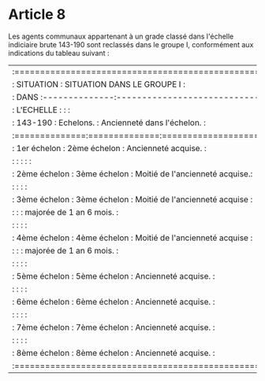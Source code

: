 # Article 8

Les agents communaux appartenant à un grade classé dans l'échelle indiciaire brute 143-190 sont reclassés dans le groupe I, conformément aux indications du tableau suivant :

<table>
<tr>
<td> :==============================================================:</td>
</tr>
<tr>
<td> :  SITUATION   :         SITUATION DANS LE GROUPE I            :</td>
</tr>
<tr>
<td> :    DANS      :--------------:--------------------------------:</td>
</tr>
<tr>
<td> :  L'ECHELLE   :              :                                :</td>
</tr>
<tr>
<td> :  143-190     :  Echelons.   :   Ancienneté dans l'échelon.   :</td>
</tr>
<tr>
<td> :==============:==============:================================:</td>
</tr>
<tr>
<td> : 1er échelon  : 2ème échelon : Ancienneté acquise.            :</td>
</tr>
<tr>
<td> :              :              :       :                        :</td>
</tr>
<tr>
<td> : 2ème échelon : 3ème échelon : Moitié de l'ancienneté acquise.:</td>
</tr>
<tr>
<td> :              :              :                                :</td>
</tr>
<tr>
<td> : 3ème échelon : 3ème échelon : Moitié de l'ancienneté acquise :</td>
</tr>
<tr>
<td> :              :              :  majorée de 1 an 6 mois.       :</td>
</tr>
<tr>
<td> :              :              :                                :</td>
</tr>
<tr>
<td> : 4ème échelon : 4ème échelon : Moitié de l'ancienneté acquise :</td>
</tr>
<tr>
<td> :              :              :  majorée de 1 an 6 mois.       :</td>
</tr>
<tr>
<td> :              :              :                                :</td>
</tr>
<tr>
<td> : 5ème échelon : 5ème échelon : Ancienneté acquise.            :</td>
</tr>
<tr>
<td> :              :              :                                :</td>
</tr>
<tr>
<td> : 6ème échelon : 6ème échelon : Ancienneté acquise.            :</td>
</tr>
<tr>
<td> :              :              :                                :</td>
</tr>
<tr>
<td> : 7ème échelon : 7ème échelon : Ancienneté acquise.            :</td>
</tr>
<tr>
<td> :              :              :                                :</td>
</tr>
<tr>
<td> : 8ème échelon : 8ème échelon : Ancienneté acquise.            :</td>
</tr>
<tr>
<td> :==============================================================:</td>
</tr>
</table>
